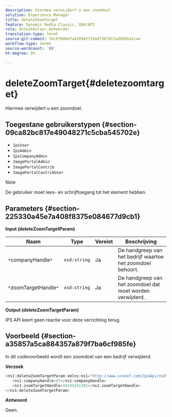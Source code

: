 ```yaml
---
description: Hiermee verwijdert u een zoomdoel.
solution: Experience Manager
title: deleteZoomTarget
feature: Dynamic Media Classic, SDK/API
role: Ontwikkelaar,beheerder
translation-type: tm+mt
source-git-commit: f6c97606d7a4209427316d7367013ad9585a5cae
workflow-type: tm+mt
source-wordcount: '88'
ht-degree: 0%

---
```



# deleteZoomTarget{#deletezoomtarget}

Hiermee verwijdert u een zoomdoel.

## Toegestane gebruikerstypen {#section-09ca82bc817e49048271c5cba545702e}

* `IpsUser`
* `IpsAdmin`
* `IpsCompanyAdmin`
* `ImagePortalAdmin`
* `ImagePortalContrib`
* `ImagePortalContribUser`

>[!NOTE]
>
>De gebruiker moet lees- en schrijftoegang tot het element hebben.

## Parameters {#section-225330a45e7a408f8375e084677d9cb1}

**Input (deleteZoomTargetParam)**

| Naam | Type | Vereist | Beschrijving |
|---|---|---|---|
| `*`companyHandle`*` | `xsd:string` | Ja | De handgreep van het bedrijf waartoe het zoomdoel behoort. |
| `*`zoomTargetHandle`*` | `xsd:string` | Ja | De handgreep van het zoomdoel dat moet worden verwijderd. |

**Output (deleteZoomTargetParam)**

IPS API keert geen reactie voor deze verrichting terug.

## Voorbeeld {#section-a35857a5ca884357a879f7ba6cf985fe}

In dit codevoorbeeld wordt een zoomdoel van een bedrijf verwijderd.

**Verzoek**

```java
<ns1:deleteZoomTargetParam xmlns:ns1="http://www.scene7.com/IpsApi/xsd">
   <ns1:companyHandle>47</ns1:companyHandle>
   <ns1:zoomTargetHandle>34194|9|301</ns1:zoomTargetHandle>
</ns1:deleteZoomTargetParam>
```

**Antwoord**

Geen.
